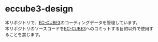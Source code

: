 # eccube3-design

本リポジトリで、[EC-CUBE3](https://github.com/EC-CUBE/ec-cube)のコーディングデータを管理しています。  
本リポジトリのソースコードを[EC-CUBE3](https://github.com/EC-CUBE/ec-cube)へのコミットする目的以外で使用することを禁じます。
